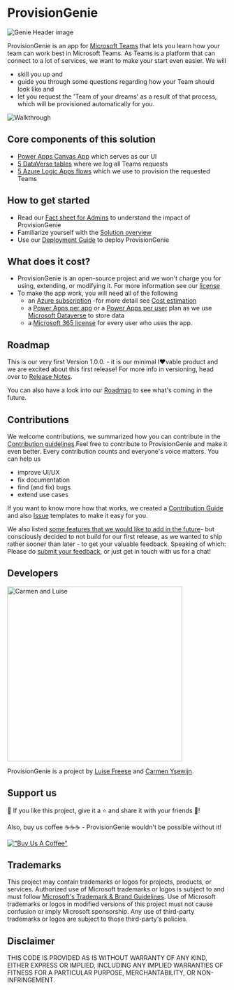 # ProvisionGenie

![Genie Header image](https://github.com/ProvisionGenie/ProvisionGenie/blob/main/media/Communication/Genie_Header.png)

ProvisionGenie is an app for [Microsoft Teams](https://www.microsoft.com/microsoft-teams/group-chat-software) that lets you learn how your team can work best in Microsoft Teams. As Teams is a platform that can connect to a lot of services, we want to make your start even easier. We will

- skill you up and
- guide you through some questions regarding how your Team should look like and
- let you request the 'Team of your dreams' as a result of that process, which will be provisioned automatically for you.

![Walkthrough](https://github.com/ProvisionGenie/ProvisionGenie/blob/main/Docs/media/walkthrough.gif)

## Core components of this solution

- [Power Apps Canvas App](https://github.com/ProvisionGenie/ProvisionGenie/blob/main/Docs/CanvasAppOverview.md) which serves as our UI
- [5 DataVerse tables](https://github.com/ProvisionGenie/ProvisionGenie/blob/main/Docs/LogicApps.md#solution-overview) where we log all Teams requests
- [5 Azure Logic Apps flows](https://github.com/ProvisionGenie/ProvisionGenie/blob/main/Docs/LogicApps.md) which we use to provision the requested Teams

## How to get started

- Read our [Fact sheet for Admins](https://github.com/ProvisionGenie/ProvisionGenie/blob/main/Docs/Admin-fact-sheet.md) to understand the impact of ProvisionGenie
- Familiarize yourself with the [Solution overview](https://github.com/ProvisionGenie/ProvisionGenie/blob/main/Docs/LogicApps.md#solution-overview)
- Use our [Deployment Guide](https://github.com/ProvisionGenie/ProvisionGenie/blob/main/Docs/DeploymentGuide.md) to deploy ProvisionGenie

## What does it cost?

- ProvisionGenie is an open-source project and we won't charge you for using, extending, or modifying it. For more information see our [license](https://github.com/ProvisionGenie/ProvisionGenie/blob/main/LICENSE.md)
- To make the app work, you will need all of the following
  - an [Azure subscription](https://azure.microsoft.com/) -for more detail see [Cost estimation](https://github.com/ProvisionGenie/ProvisionGenie/blob/main/Docs/CostEstimation.md)
  - a [Power Apps per app](https://powerapps.microsoft.com/pricing/) or a [Power Apps per user](https://powerapps.microsoft.com/pricing/) plan as we use [Microsoft Dataverse](https://powerplatform.microsoft.com/dataverse/) to store data
  - a [Microsoft 365 license](https://www.microsoft.com/microsoft-365/business/compare-all-microsoft-365-business-products) for every user who uses the app.

## Roadmap

This is our very first Version 1.0.0. - it is our minimal l♥vable product and we are excited about this first release! For more info in versioning, head over to [Release Notes](https://github.com/ProvisionGenie/ProvisionGenie/blob/main/Docs/Release-Notes.md).

You can also have a look into our [Roadmap](https://github.com/ProvisionGenie/ProvisionGenie/blob/main/docs/Roadmap.md) to see what's coming in the future.

## Contributions

We welcome contributions, we summarized how you can contribute in the [Contribution guidelines](https://github.com/ProvisionGenie/ProvisionGenie/blob/main/CONTRIBUTING.md).Feel free to contribute to ProvisionGenie and make it even better. Every contribution counts and everyone's voice matters. You can help us

- improve UI/UX
- fix documentation
- find (and fix) bugs
- extend use cases

If you want to know more how that works, we created a [Contribution Guide](https://github.com/ProvisionGenie/ProvisionGenie/blob/main/CONTRIBUTING.md) and also [Issue](https://github.com/ProvisionGenie/ProvisionGenie/issues/new/choose) templates to make it easy for you.

We also listed [some features that we would like to add in the future](https://github.com/ProvisionGenie/ProvisionGenie/issues)- but consciously decided to not build for our first release, as we wanted to ship rather sooner than later - to get your valuable feedback. Speaking of which: Please do [submit your feedback](https://github.com/ProvisionGenie/ProvisionGenie/issues/new?assignees=&labels=&template=feedback.md&title=), or just get in touch with us for a chat!

## Developers

<img width="400" alt="Carmen and Luise" src="https://github.com/ProvisionGenie/ProvisionGenie/blob/main/media/Communication/Carmen_Luise.png">

ProvisionGenie is a project by [Luise Freese](https://m365princess.com) and [Carmen Ysewijn](https://digipersonal.com/).

## Support us

💖 If you like this project, give it a ⭐ and share it with your friends 🙏!

Also, buy us coffee ☕☕☕ - ProvisionGenie wouldn't be possible without it!

[!["Buy Us A Coffee"](https://www.buymeacoffee.com/assets/img/custom_images/orange_img.png)](https://www.buymeacoffee.com/mG3ghJC)

## Trademarks

This project may contain trademarks or logos for projects, products, or services. Authorized use of Microsoft trademarks or logos is subject to and must follow [Microsoft's Trademark & Brand Guidelines](https://www.microsoft.com/legal/intellectualproperty/trademarks). Use of Microsoft trademarks or logos in modified versions of this project must not cause confusion or imply Microsoft sponsorship. Any use of third-party trademarks or logos are subject to those third-party's policies.

## Disclaimer

THIS CODE IS PROVIDED AS IS WITHOUT WARRANTY OF ANY KIND, EITHER EXPRESS OR IMPLIED, INCLUDING ANY IMPLIED WARRANTIES OF FITNESS FOR A PARTICULAR PURPOSE, MERCHANTABILITY, OR NON-INFRINGEMENT.
